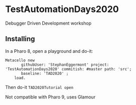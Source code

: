# TestAutomationDays2020
 Debugger Driven Development workshop
 
 ## Installing
 In a Pharo 8, open a playground and do-it: 
 
 ```
 Metacello new
    	githubUser: 'StephanEggermont' project: 'TestAutomationDays2020' commitish: #master path: 'src';
    	baseline: 'TAD2020' ;
     load.
```

Then do-it ```TAD2020Tutorial open```

Not compatible with Pharo 9, uses Glamour
